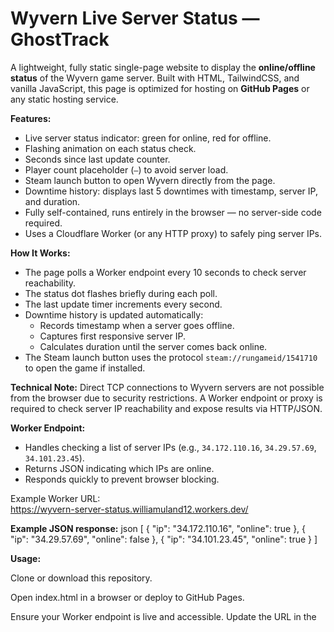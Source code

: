 # Wyvern Live Server Status — GhostTrack

A lightweight, fully static single-page website to display the **online/offline status** of the Wyvern game server. Built with HTML, TailwindCSS, and vanilla JavaScript, this page is optimized for hosting on **GitHub Pages** or any static hosting service.

**Features:**
- Live server status indicator: green for online, red for offline.  
- Flashing animation on each status check.  
- Seconds since last update counter.  
- Player count placeholder (`—`) to avoid server load.  
- Steam launch button to open Wyvern directly from the page.  
- Downtime history: displays last 5 downtimes with timestamp, server IP, and duration.  
- Fully self-contained, runs entirely in the browser — no server-side code required.  
- Uses a Cloudflare Worker (or any HTTP proxy) to safely ping server IPs.

**How It Works:**
- The page polls a Worker endpoint every 10 seconds to check server reachability.  
- The status dot flashes briefly during each poll.  
- The last update timer increments every second.  
- Downtime history is updated automatically:
  - Records timestamp when a server goes offline.  
  - Captures first responsive server IP.  
  - Calculates duration until the server comes back online.  
- The Steam launch button uses the protocol `steam://rungameid/1541710` to open the game if installed.

**Technical Note:** Direct TCP connections to Wyvern servers are not possible from the browser due to security restrictions. A Worker endpoint or proxy is required to check server IP reachability and expose results via HTTP/JSON.

**Worker Endpoint:**
- Handles checking a list of server IPs (e.g., `34.172.110.16`, `34.29.57.69`, `34.101.23.45`).  
- Returns JSON indicating which IPs are online.  
- Responds quickly to prevent browser blocking.  

Example Worker URL:  
https://wyvern-server-status.williamuland12.workers.dev/


**Example JSON response:**
json
[
  { "ip": "34.172.110.16", "online": true },
  { "ip": "34.29.57.69", "online": false },
  { "ip": "34.101.23.45", "online": true }
]

**Usage:**

Clone or download this repository.

Open index.html in a browser or deploy to GitHub Pages.

Ensure your Worker endpoint is live and accessible. Update the URL in the <script> section if needed.

Optional: Update the Steam App ID in the <script> section if Wyvern’s App ID changes:

window.location.href = "steam://rungameid/1541710";

**Downtime History:**

Displays the last 5 downtime events.

Shows start time, duration in seconds, and server IP for each event.

Automatically updated when a server goes offline and comes back online.

Helps identify recurring outages or unstable servers.

**Customization:**

Polling interval: modify the POLL_INTERVAL constant in the script (default 10000 ms).

Server IPs: update the Worker endpoint to check additional IPs.

UI styling: customize TailwindCSS classes in index.html.

Downtime history length: adjust the array size in the script logic to track more or fewer events.

License: MIT License — free to use, modify, and distribute with proper attribution.